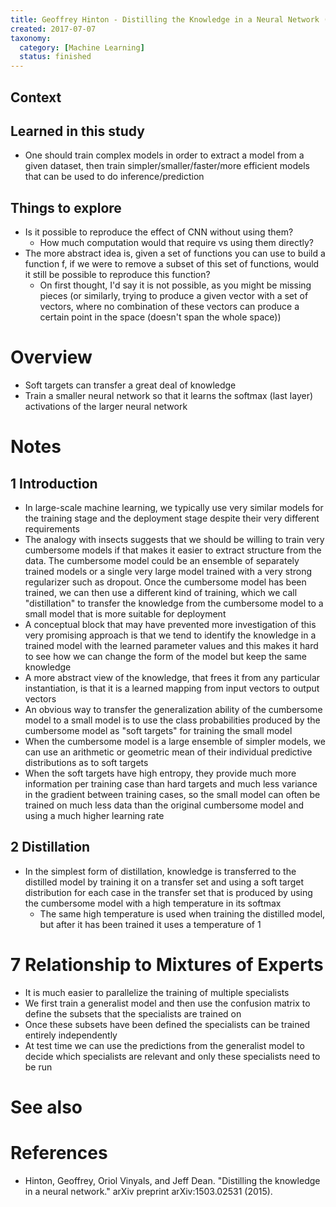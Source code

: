 ```yaml
---
title: Geoffrey Hinton - Distilling the Knowledge in a Neural Network (2015)
created: 2017-07-07
taxonomy:
  category: [Machine Learning]
  status: finished
---
```


## Context

## Learned in this study
* One should train complex models in order to extract a model from a given dataset, then train simpler/smaller/faster/more efficient models that can be used to do inference/prediction

## Things to explore
* Is it possible to reproduce the effect of CNN without using them?
	* How much computation would that require vs using them directly?
* The more abstract idea is, given a set of functions you can use to build a function f, if we were to remove a subset of this set of functions, would it still be possible to reproduce this function?
	* On first thought, I'd say it is not possible, as you might be missing pieces (or similarly, trying to produce a given vector with a set of vectors, where no combination of these vectors can produce a certain point in the space (doesn't span the whole space))

# Overview
* Soft targets can transfer a great deal of knowledge
* Train a smaller neural network so that it learns the softmax (last layer) activations of the larger neural network

# Notes
## 1 Introduction
* In large-scale machine learning, we typically use very similar models for the training stage and the deployment stage despite their very different requirements
* The analogy with insects suggests that we should be willing to train very cumbersome models if that makes it easier to extract structure from the data. The cumbersome model could be an ensemble of separately trained models or a single very large model trained with a very strong regularizer such as dropout. Once the cumbersome model has been trained, we can then use a different kind of training, which we call "distillation" to transfer the knowledge from the cumbersome model to a small model that is more suitable for deployment
* A conceptual block that may have prevented more investigation of this very promising approach is that we tend to identify the knowledge in a trained model with the learned parameter values and this makes it hard to see how we can change the form of the model but keep the same knowledge
* A more abstract view of the knowledge, that frees it from any particular instantiation, is that it is a learned mapping from input vectors to output vectors
* An obvious way to transfer the generalization ability of the cumbersome model to a small model is to use the class probabilities produced by the cumbersome model as "soft targets" for training the small model
* When the cumbersome model is a large ensemble of simpler models, we can use an arithmetic or geometric mean of their individual predictive distributions as to soft targets
* When the soft targets have high entropy, they provide much more information per training case than hard targets and much less variance in the gradient between training cases, so the small model can often be trained on much less data than the original cumbersome model and using a much higher learning rate

## 2 Distillation
* In the simplest form of distillation, knowledge is transferred to the distilled model by training it on a transfer set and using a soft target distribution for each case in the transfer set that is produced by using the cumbersome model with a high temperature in its softmax
	* The same high temperature is used when training the distilled model, but after it has been trained it uses a temperature of 1

# 7 Relationship to Mixtures of Experts
* It is much easier to parallelize the training of multiple specialists
* We first train a generalist model and then use the confusion matrix to define the subsets that the specialists are trained on
* Once these subsets have been defined the specialists can be trained entirely independently
* At test time we can use the predictions from the generalist model to decide which specialists are relevant and only these specialists need to be run

# See also

# References
* Hinton, Geoffrey, Oriol Vinyals, and Jeff Dean. "Distilling the knowledge in a neural network." arXiv preprint arXiv:1503.02531 (2015).